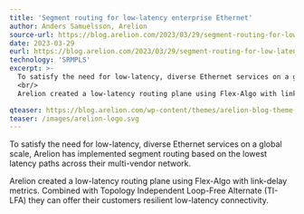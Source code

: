 ```yaml
---
title: 'Segment routing for low-latency enterprise Ethernet'
author: Anders Samuelsson, Arelion
source-url: https://blog.arelion.com/2023/03/29/segment-routing-for-low-latency-enterprise-ethernet
date: 2023-03-29
eurl: https://blog.arelion.com/2023/03/29/segment-routing-for-low-latency-enterprise-ethernet
technology: 'SRMPLS'
excerpt: >-
  To satisfy the need for low-latency, diverse Ethernet services on a global scale, Arelion has implemented segment routing based on the lowest latency paths across their multi-vendor network.
  <br/>
  Arelion created a low-latency routing plane using Flex-Algo with link-delay metrics. Combined with Topology Independent Loop-Free Alternate (TI-LFA) they can offer their customers resilient low-latency connectivity.

qteaser: https://blog.arelion.com/wp-content/themes/arelion-blog-theme-kopia/public/images/logo.svg
teaser: /images/arelion-logo.svg
---
```

To satisfy the need for low-latency, diverse Ethernet services on a global scale, Arelion has implemented segment routing based on the lowest latency paths across their multi-vendor network.

Arelion created a low-latency routing plane using Flex-Algo with link-delay metrics. Combined with Topology Independent Loop-Free Alternate (TI-LFA) they can offer their customers resilient low-latency connectivity.
